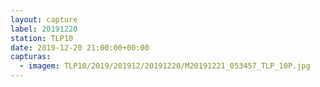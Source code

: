 ```yaml
---
layout: capture
label: 20191220
station: TLP10
date: 2019-12-20 21:00:00+00:00
capturas:
  - imagem: TLP10/2019/201912/20191220/M20191221_053457_TLP_10P.jpg
---
```

